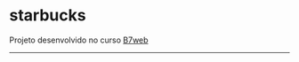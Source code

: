 # starbucks
Projeto desenvolvido no curso <a href="https://b7web.com.br/" alt="b7web">B7web</a>

<hr>
